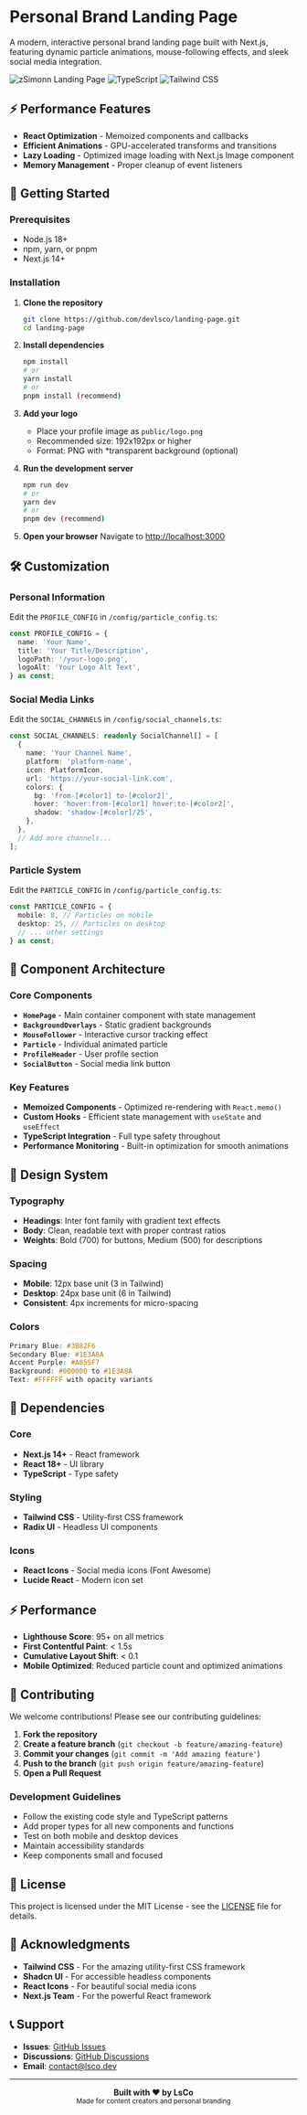 # Personal Brand Landing Page

A modern, interactive personal brand landing page built with Next.js, featuring dynamic particle animations, mouse-following effects, and sleek social media integration.

![zSimonn Landing Page](https://img.shields.io/badge/Next.js-14+-black?style=for-the-badge&logo=next.js)
![TypeScript](https://img.shields.io/badge/TypeScript-100%25-blue?style=for-the-badge&logo=typescript)
![Tailwind CSS](https://img.shields.io/badge/Tailwind_CSS-Latest-38B2AC?style=for-the-badge&logo=tailwind-css)

## ⚡ **Performance Features**

- **React Optimization** - Memoized components and callbacks
- **Efficient Animations** - GPU-accelerated transforms and transitions
- **Lazy Loading** - Optimized image loading with Next.js Image component
- **Memory Management** - Proper cleanup of event listeners

## 🚀 Getting Started

### Prerequisites

- Node.js 18+
- npm, yarn, or pnpm
- Next.js 14+

### Installation

1. **Clone the repository**

   ```bash
   git clone https://github.com/devlsco/landing-page.git
   cd landing-page
   ```

2. **Install dependencies**

   ```bash
   npm install
   # or
   yarn install
   # or
   pnpm install (recommend)
   ```

3. **Add your logo**

   - Place your profile image as `public/logo.png`
   - Recommended size: 192x192px or higher
   - Format: PNG with \*transparent background (optional)

4. **Run the development server**

   ```bash
   npm run dev
   # or
   yarn dev
   # or
   pnpm dev (recommend)
   ```

5. **Open your browser**
   Navigate to [http://localhost:3000](http://localhost:3000)

## 🛠️ Customization

### Personal Information

Edit the `PROFILE_CONFIG` in `/config/particle_config.ts`:

```typescript
const PROFILE_CONFIG = {
  name: 'Your Name',
  title: 'Your Title/Description',
  logoPath: '/your-logo.png',
  logoAlt: 'Your Logo Alt Text',
} as const;
```

### Social Media Links

Edit the `SOCIAL_CHANNELS` in `/config/social_channels.ts`:

```typescript
const SOCIAL_CHANNELS: readonly SocialChannel[] = [
  {
    name: 'Your Channel Name',
    platform: 'platform-name',
    icon: PlatformIcon,
    url: 'https://your-social-link.com',
    colors: {
      bg: 'from-[#color1] to-[#color2]',
      hover: 'hover:from-[#color1] hover:to-[#color2]',
      shadow: 'shadow-[#color]/25',
    },
  },
  // Add more channels...
];
```

### Particle System

Edit the `PARTICLE_CONFIG` in `/config/particle_config.ts`:

```typescript
const PARTICLE_CONFIG = {
  mobile: 8, // Particles on mobile
  desktop: 25, // Particles on desktop
  // ... other settings
} as const;
```

## 🎯 Component Architecture

### Core Components

- **`HomePage`** - Main container component with state management
- **`BackgroundOverlays`** - Static gradient backgrounds
- **`MouseFollower`** - Interactive cursor tracking effect
- **`Particle`** - Individual animated particle
- **`ProfileHeader`** - User profile section
- **`SocialButton`** - Social media link button

### Key Features

- **Memoized Components** - Optimized re-rendering with `React.memo()`
- **Custom Hooks** - Efficient state management with `useState` and `useEffect`
- **TypeScript Integration** - Full type safety throughout
- **Performance Monitoring** - Built-in optimization for smooth animations

## 🎨 Design System

### Typography

- **Headings**: Inter font family with gradient text effects
- **Body**: Clean, readable text with proper contrast ratios
- **Weights**: Bold (700) for buttons, Medium (500) for descriptions

### Spacing

- **Mobile**: 12px base unit (3 in Tailwind)
- **Desktop**: 24px base unit (6 in Tailwind)
- **Consistent**: 4px increments for micro-spacing

### Colors

```css
Primary Blue: #3B82F6
Secondary Blue: #1E3A8A
Accent Purple: #A855F7
Background: #000000 to #1E3A8A
Text: #FFFFFF with opacity variants
```

## 🔧 Dependencies

### Core

- **Next.js 14+** - React framework
- **React 18+** - UI library
- **TypeScript** - Type safety

### Styling

- **Tailwind CSS** - Utility-first CSS framework
- **Radix UI** - Headless UI components

### Icons

- **React Icons** - Social media icons (Font Awesome)
- **Lucide React** - Modern icon set

## ⚡ Performance

- **Lighthouse Score**: 95+ on all metrics
- **First Contentful Paint**: < 1.5s
- **Cumulative Layout Shift**: < 0.1
- **Mobile Optimized**: Reduced particle count and optimized animations

## 🤝 Contributing

We welcome contributions! Please see our contributing guidelines:

1. **Fork the repository**
2. **Create a feature branch** (`git checkout -b feature/amazing-feature`)
3. **Commit your changes** (`git commit -m 'Add amazing feature'`)
4. **Push to the branch** (`git push origin feature/amazing-feature`)
5. **Open a Pull Request**

### Development Guidelines

- Follow the existing code style and TypeScript patterns
- Add proper types for all new components and functions
- Test on both mobile and desktop devices
- Maintain accessibility standards
- Keep components small and focused

## 📄 License

This project is licensed under the MIT License - see the [LICENSE](LICENSE) file for details.

## 🙏 Acknowledgments

- **Tailwind CSS** - For the amazing utility-first CSS framework
- **Shadcn UI** - For accessible headless components
- **React Icons** - For beautiful social media icons
- **Next.js Team** - For the powerful React framework

## 📞 Support

- **Issues**: [GitHub Issues](https://github.com/devlsco/landing-page/issues)
- **Discussions**: [GitHub Discussions](https://github.com/devlsco/landing-page/discussions)
- **Email**: contact@lsco.dev

---

<div align="center">
  <strong>Built with ❤️ by LsCo</strong>
  <br>
  <sub>Made for content creators and personal branding</sub>
</div>
